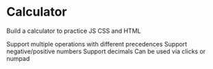 # Calculator

Build a calculator to practice JS CSS and HTML

Support multiple operations with different precedences
Support negative/positive numbers
Support decimals
Can be used via clicks or numpad
